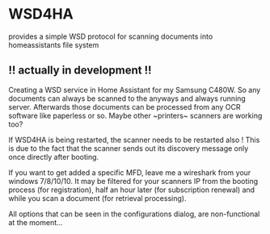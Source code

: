 # WSD4HA
provides a simple WSD protocol for scanning documents into homeassistants file system


## **!! actually in development !!**

Creating a WSD service in Home Assistant for my Samsung C480W.
So any documents can always be scanned to the anyways and always running server. Afterwards those documents can be processed from any OCR software like paperless or so. Maybe other ~printers~ scanners are working too?

If WSD4HA is being restarted, the scanner needs to be restarted also ! This is due to the fact that the scanner sends out its discovery message only once directly after booting.

If you want to get added a specific MFD, leave me a wireshark from your windows 7/8/10/10. It may be filtered for your scanners IP from the booting process (for registration), half an hour later (for subscription renewal) and while you scan a document (for retrieval processing).

All options that can be seen in the configurations dialog, are non-functional at the moment...
